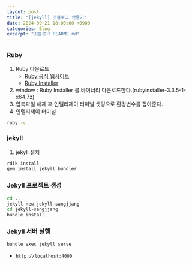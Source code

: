 ```yaml
---
layout: post
title: "[jekyll] 깃블로그 만들기"
date: 2024-09-21 18:00:00 +0900
categories: Blog
excerpt: "깃블로그 README.md"
---
```


### Ruby
1. Ruby 다운로드
    - [Ruby 공식 웹사이트](https://www.ruby-lang.org/en/downloads/)
    - [Ruby Installer](https://rubyinstaller.org/downloads/archives/)
2. window : Ruby Installer 를 바이너리 다운로드한다.(rubyinstaller-3.3.5-1-x64.7z)
3. 압축파일 해제 후 인텔리제이 터미널 셋팅으로 환경변수를 잡아준다.
4. 인텔리제이 터미널
```bash
ruby -v
```

### jekyll
1. jekyll 설치
```bash
rdik install
gem install jekyll bundler
```

### Jekyll 프로젝트 생성
```bash
cd ..
jekyll new jekyll-sangjjang
cd jekyll-sangjjang
bundle install
```

### Jekyll 서버 실행
```bash
bundle exec jekyll serve
```
- `http://localhost:4000`